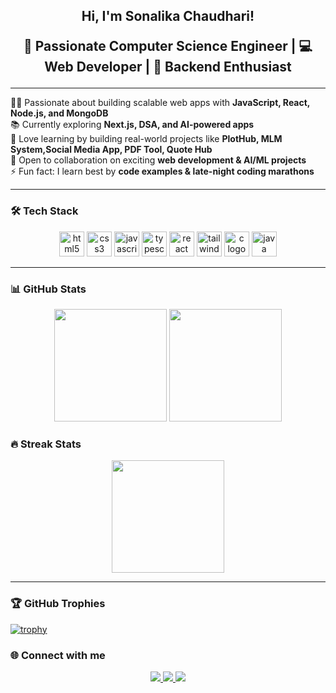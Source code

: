 <h2 align="center"> Hi, I'm Sonalika Chaudhari!  

🚀 Passionate **Computer Science Engineer** | 💻 Web Developer | 🔐 Backend Enthusiast  </h2>

---

👩‍💻 Passionate about building scalable web apps with **JavaScript, React, Node.js, and MongoDB**  
📚 Currently exploring **Next.js, DSA, and AI-powered apps**  
🌱 Love learning by building real-world projects like **PlotHub, MLM System,Social Media App, PDF Tool, Quote Hub**  
🤝 Open to collaboration on exciting **web development & AI/ML projects**  
⚡ Fun fact: I learn best by **code examples & late-night coding marathons**  

---

### 🛠 Tech Stack
<div align="center">
  <img src="https://cdn.jsdelivr.net/gh/devicons/devicon/icons/html5/html5-original.svg" height="40" alt="html5 logo"/>
  <img src="https://cdn.jsdelivr.net/gh/devicons/devicon/icons/css3/css3-original.svg" height="40" alt="css3 logo"/>
  <img src="https://cdn.jsdelivr.net/gh/devicons/devicon/icons/javascript/javascript-original.svg" height="40" alt="javascript logo"/>
  <img src="https://cdn.jsdelivr.net/gh/devicons/devicon/icons/typescript/typescript-original.svg" height="40" alt="typescript logo"/>
  <img src="https://cdn.jsdelivr.net/gh/devicons/devicon/icons/react/react-original.svg" height="40" alt="react logo"/>
  <img src="https://cdn.jsdelivr.net/gh/devicons/devicon/icons/tailwindcss/tailwindcss-original.svg" height="40" alt="tailwind logo"/>
  <img src="https://cdn.jsdelivr.net/gh/devicons/devicon/icons/c/c-original.svg" height="40" alt="c logo"/>
  <img src="https://cdn.jsdelivr.net/gh/devicons/devicon/icons/java/java-original.svg" height="40" alt="java logo"/>
</div>

---

### 📊 GitHub Stats
<div align="center">
  <img src="https://github-readme-stats.vercel.app/api?username=Sonalika003&show_icons=true&theme=tokyonight" height="180"/>
  <img src="https://github-readme-stats.vercel.app/api/top-langs/?username=Sonalika003&layout=compact&theme=tokyonight" height="180"/>
</div>

### 🔥 Streak Stats
<div align="center">
  <img src="https://streak-stats.demolab.com?user=Sonalika003&theme=tokyonight" height="180"/>
</div>


---

### 🏆 GitHub Trophies

[![trophy](https://github-profile-trophy.vercel.app/?username=Sonalika003&theme=darkhub&column=8&margin-w=15&margin-h=15)](https://github.com/ryo-ma/github-profile-trophy)



### 🌐 Connect with me
<div align="center">
  <a href="mailto:sonalikachaudhari43@gmail.com">
    <img src="https://img.shields.io/badge/Gmail-D14836?style=for-the-badge&logo=gmail&logoColor=white"/>
  </a>
  <a href="https://www.linkedin.com/in/sonalika-chaudhari-160151264/">
    <img src="https://img.shields.io/badge/LinkedIn-0077B5?style=for-the-badge&logo=linkedin&logoColor=white"/>
  </a>
  <a href="https://discord.com/users/litt_31">
    <img src="https://img.shields.io/badge/Discord-7289DA?style=for-the-badge&logo=discord&logoColor=white"/>
  </a>
</div>
